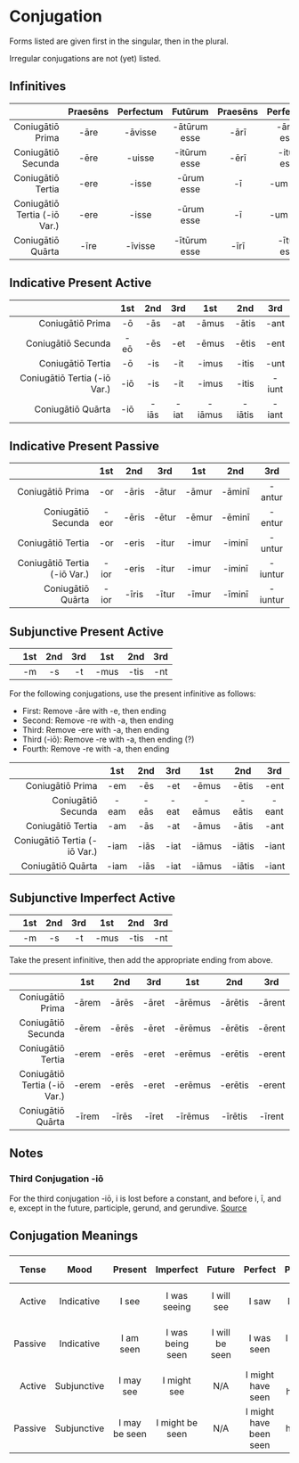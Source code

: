 # Conjugation

Forms listed are given first in the singular, then in the plural.

Irregular conjugations are not (yet) listed.

## Infinitives

|  | Praesēns | Perfectum | Futūrum | Praesēns | Perfectum | Futūrum |
| -: | :-: | :-: | :-: | :-: | :-: | :-: |
| Coniugātiō Prima | -āre | -āvisse | -ātūrum esse | -ārī  | -ārum esse | -ātum īri |
| Coniugātiō Secunda | -ēre | -uisse | -itūrum esse | -ērī | -itum esse | -itum īri |
| Coniugātiō Tertia | -ere | -isse | -ūrum esse  | -ī | -um esse | -um īrī |
| Coniugātiō Tertia (-iō Var.) | -ere | -isse | -ūrum esse | -ī | -um esse | -um īrī |
| Coniugātiō Quārta | -īre | -īvisse | -ītūrum esse | -īrī | -ītum esse | -ītum īrī |


## Indicative Present Active

|  | 1st | 2nd | 3rd | 1st | 2nd | 3rd |
| -: | :-: | :-: | :-: | :-: | :-: | :-: |
| Coniugātiō Prima | -ō | -ās | -at | -āmus | -ātis | -ant |
| Coniugātiō Secunda | -eō | -ēs | -et | -ēmus | -ētis | -ent |
| Coniugātiō Tertia | -ō | -is | -it | -imus | -itis | -unt |
| Coniugātiō Tertia (-iō Var.) | -iō | -is | -it | -imus | -itis | -iunt |
| Coniugātiō Quārta | -iō | -iās | -iat | -iāmus | -iātis | -iant |

## Indicative Present Passive

|  | 1st | 2nd | 3rd | 1st | 2nd | 3rd |
| -: | :-: | :-: | :-: | :-: | :-: | :-: |
| Coniugātiō Prima | -or | -āris | -ātur | -āmur | -āminī | -antur |
| Coniugātiō Secunda | -eor | -ēris | -ētur | -ēmur | -ēminī | -entur |
| Coniugātiō Tertia | -or | -eris | -itur | -imur | -iminī | -untur |
| Coniugātiō Tertia (-iō Var.) | -ior | -eris | -itur | -imur | -iminī | -iuntur |
| Coniugātiō Quārta | -ior | -īris | -ītur | -īmur | -īminī | -iuntur |

## Subjunctive Present Active

|  | 1st | 2nd | 3rd | 1st | 2nd | 3rd |
| -: | :-: | :-: | :-: | :-: | :-: | :-: |
|  | -m | -s | -t | -mus | -tis | -nt |

For the following conjugations, use the present infinitive as follows:
- First: Remove -āre with -e, then ending
- Second: Remove -re with -a, then ending
- Third: Remove -ere with -a, then ending
- Third (-iō): Remove -re with -a, then ending (?)
- Fourth: Remove -re with -a, then ending

|  | 1st | 2nd | 3rd | 1st | 2nd | 3rd |
| -: | :-: | :-: | :-: | :-: | :-: | :-: |
| Coniugātiō Prima | -em | -ēs | -et | -ēmus | -ētis | -ent |
| Coniugātiō Secunda | -eam | -eās | -eat | -eāmus | -eātis | -eant |
| Coniugātiō Tertia | -am | -ās | -at | -āmus | -ātis | -ant |
| Coniugātiō Tertia (-iō Var.) | -iam | -iās | -iat | -iāmus | -iātis | -iant |
| Coniugātiō Quārta | -iam | -iās | -iat | -iāmus | -iātis | -iant |


## Subjunctive Imperfect Active 

|  | 1st | 2nd | 3rd | 1st | 2nd | 3rd |
| -: | :-: | :-: | :-: | :-: | :-: | :-: |
|  | -m | -s | -t | -mus | -tis | -nt |

Take the present infinitive, then add the appropriate ending from above.

|  | 1st | 2nd | 3rd | 1st | 2nd | 3rd |
| -: | :-: | :-: | :-: | :-: | :-: | :-: |
| Coniugātiō Prima | -ārem | -ārēs  | -āret  | -ārēmus  | -ārētis | -ārent |
| Coniugātiō Secunda | -ērem | -ērēs  | -ēret | -ērēmus | -ērētis  | -ērent |
| Coniugātiō Tertia | -erem | -erēs | -eret | -erēmus | -erētis | -erent |
| Coniugātiō Tertia (-iō Var.) | -erem | -erēs | -eret | -erēmus | -erētis | -erent |
| Coniugātiō Quārta | -īrem | -īrēs | -īret | -īrēmus | -īrētis | -īrent |


## Notes
###  Third Conjugation -iō

For the third conjugation -iō, i is lost before a constant, and before i, ī, and e, except in the future, participle, gerund, and gerundive. [Source](https://dcc.dickinson.edu/grammar/latin/3rd-conjugation-io-verbs)


## Conjugation Meanings

### 

| Tense | Mood | Present | Imperfect | Future | Perfect | Pluperfect | Future Perfect |
| -: | :-: | :-: | :-: | :-: | :-: | :-: | :-: | 
| Active | Indicative | I see | I was seeing | I will see | I saw | I had saw | I will have seen |
| Passive | Indicative | I am seen | I was being seen | I will be seen | I was seen | I had been seen | I will have been seen |
| Active | Subjunctive | I may see | I might see | N/A | I might have seen  | I might have seen | N/A |
| Passive | Subjunctive | I may be seen | I might be seen | N/A | I might have been seen | I might have been seen | N/A |


